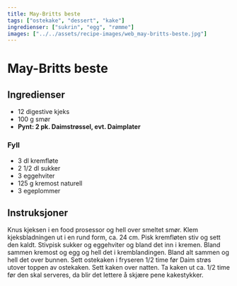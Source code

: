 ```yaml
---
title: May-Britts beste
tags: ["ostekake", "dessert", "kake"]
ingredienser: ["sukrin", "egg", "rømme"]
images: ["../../assets/recipe-images/web_may-britts-beste.jpg"]
---
```


# May-Britts beste

## Ingredienser

- 12 digestive kjeks
- 100 g smør
- **Pynt: 2 pk. Daimstrøssel, evt. Daimplater**

### Fyll

- 3 dl kremfløte
- 2 1/2 dl sukker
- 3 eggehviter
- 125 g kremost naturell
- 3 egeplommer

## Instruksjoner

Knus kjeksen i en food prosessor og hell over smeltet smør. Klem kjeksbladningen ut i en rund form, ca. 24 cm. Pisk kremfløten stiv og sett den kaldt. Stivpisk sukker og eggehviter og bland det inn i kremen. Bland sammen kremost og egg og hell det i kremblandingen. Bland alt sammen og hell det over bunnen. Sett ostekaken i fryseren 1/2 time før Daim strøs utover toppen av ostekaken. Sett kaken over natten. Ta kaken ut ca. 1/2 time før den skal serveres, da blir det lettere å skjære pene kakestykker.
